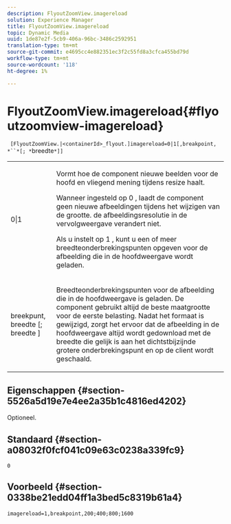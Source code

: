 ```yaml
---
description: FlyoutZoomView.imagereload
solution: Experience Manager
title: FlyoutZoomView.imagereload
topic: Dynamic Media
uuid: 1de87e2f-5cb9-406a-96bc-3486c2592951
translation-type: tm+mt
source-git-commit: e4695cc4e882351ec3f2c55fd8a3cfca455bd79d
workflow-type: tm+mt
source-wordcount: '118'
ht-degree: 1%

---
```



# FlyoutZoomView.imagereload{#flyoutzoomview-imagereload}

` [FlyoutZoomView.|<containerId>_flyout.]imagereload=0|1[,breakpoint, *``*[; *`breedte`*]]`

<table id="table_42CA0074AD7C4F0D9FC81E9FCB0591C0"> 
 <tbody> 
  <tr> 
   <td colname="col1"> <p> <span class="codeph"> 0|1  </span> </p> </td> 
   <td colname="col2"> <p> Vormt hoe de component nieuwe beelden voor de hoofd en vliegend mening tijdens resize haalt. </p> <p>Wanneer ingesteld op <span class="codeph"> 0 </span>, laadt de component geen nieuwe afbeeldingen tijdens het wijzigen van de grootte. de afbeeldingsresolutie in de vervolgweergave verandert niet. </p> <p>Als u instelt op <span class="codeph"> 1 </span>, kunt u een of meer breedteonderbrekingspunten opgeven voor de afbeelding die in de hoofdweergave wordt geladen. </p> </td> 
  </tr> 
  <tr> 
   <td colname="col1"> <p> <span class="codeph"> breekpunt,  <span class="varname"> breedte  </span>[;  <span class="varname"> breedte  </span>]  </span> </p> </td> 
   <td colname="col2"> <p> Breedteonderbrekingspunten voor de afbeelding die in de hoofdweergave is geladen. De component gebruikt altijd de beste maatgrootte voor de eerste belasting. Nadat het formaat is gewijzigd, zorgt het ervoor dat de afbeelding in de hoofdweergave altijd wordt gedownload met de breedte die gelijk is aan het dichtstbijzijnde grotere onderbrekingspunt en op de client wordt geschaald. </p> </td> 
  </tr> 
 </tbody> 
</table>

## Eigenschappen {#section-5526a5d19e7e4ee2a35b1c4816ed4202}

Optioneel.

## Standaard {#section-a08032f0fcf041c09e63c0238a339fc9}

`0`

## Voorbeeld {#section-0338be21edd04ff1a3bed5c8319b61a4}

`imagereload=1,breakpoint,200;400;800;1600`
